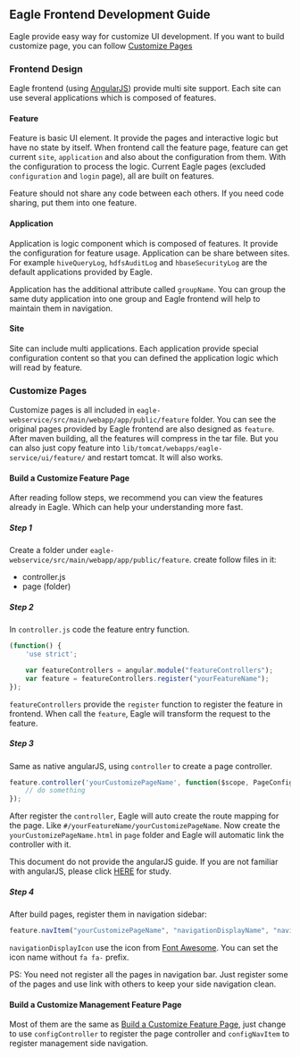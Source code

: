 <!--
{% comment %}
Licensed to the Apache Software Foundation (ASF) under one or more
contributor license agreements.  See the NOTICE file distributed with
this work for additional information regarding copyright ownership.
The ASF licenses this file to you under the Apache License, Version 2.0
(the "License"); you may not use this file except in compliance with
the License.  You may obtain a copy of the License at

http://www.apache.org/licenses/LICENSE-2.0

Unless required by applicable law or agreed to in writing, software
distributed under the License is distributed on an "AS IS" BASIS,
WITHOUT WARRANTIES OR CONDITIONS OF ANY KIND, either express or implied.
See the License for the specific language governing permissions and
limitations under the License.
{% endcomment %}
-->

Eagle Frontend Development Guide
-----------------------------------------------------
Eagle provide easy way for customize UI development.
If you want to build customize page, you can follow [Customize Pages](#customize-pages)

### Frontend Design
Eagle frontend (using [AngularJS](https://angularjs.org/)) provide multi site support. Each site can use several applications which is composed of features.

#### Feature
Feature is basic UI element. It provide the pages and interactive logic but have no state by itself.
When frontend call the feature page, feature can get current `site`, `application` and also about the configuration from them.
With the configuration to process the logic. Current Eagle pages (excluded `configuration` and `login` page), all are built on features.

Feature should not share any code between each others. If you need code sharing, put them into one feature.

#### Application
Application is logic component which is composed of features. It provide the configuration for feature usage.
Application can be share between sites.
For example `hiveQueryLog`, `hdfsAuditLog` and `hbaseSecurityLog` are the default applications provided by Eagle.

Application has the additional attribute called `groupName`.
You can group the same duty application into one group and Eagle frontend will help to maintain them in navigation.

#### Site
Site can include multi applications.
Each application provide special configuration content so that you can defined the application logic which will read by feature.

### Customize Pages
Customize pages is all included in `eagle-webservice/src/main/webapp/app/public/feature` folder.
You can see the original pages provided by Eagle frontend are also designed as `feature`.
After maven building, all the features will compress in the tar file.
But you can also just copy feature into `lib/tomcat/webapps/eagle-service/ui/feature/` and restart tomcat. It will also works.

#### Build a Customize Feature Page
After reading follow steps, we recommend you can view the features already in Eagle.
Which can help your understanding more fast.

##### Step 1
Create a folder under `eagle-webservice/src/main/webapp/app/public/feature`. create follow files in it:
* controller.js
* page (folder)

##### Step 2
In `controller.js` code the feature entry function.
``` javascript
(function() {
    'use strict';

    var featureControllers = angular.module("featureControllers");
    var feature = featureControllers.register("yourFeatureName");
});
```
`featureControllers` provide the `register` function to register the feature in frontend.
When call the `feature`, Eagle will transform the request to the feature.

##### Step 3
Same as native angularJS, using `controller` to create a page controller.
``` javascript
feature.controller('yourCustomizePageName', function($scope, PageConfig, Site, Application, ...) {
    // do something
});
```

After register the `controller`, Eagle will auto create the route mapping for the page. Like `#/yourFeatureName/yourCustomizePageName`.
Now create the `yourCustomizePageName.html` in `page` folder and Eagle will automatic link the controller with it.

This document do not provide the angularJS guide.
If you are not familiar with angularJS, please click [HERE](https://angularjs.org/) for study.

##### Step 4
After build pages, register them in navigation sidebar:
``` javascript
feature.navItem("yourCustomizePageName", "navigationDisplayName", "navigationDisplayIcon");
```

`navigationDisplayIcon` use the icon from [Font Awesome](https://fortawesome.github.io/Font-Awesome/).
You can set the icon name without `fa fa-` prefix.

PS: You need not register all the pages in navigation bar.
Just register some of the pages and use link with others to keep your side navigation clean.

#### Build a Customize Management Feature Page
Most of them are the same as [Build a Customize Feature Page](#build-a-customize-feature-page),
just change to use `configController` to register the page controller and `configNavItem` to register management side navigation.